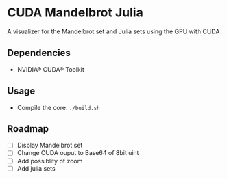 # CUDA Mandelbrot Julia

A visualizer for the Mandelbrot set and Julia sets using the GPU with CUDA

## Dependencies

- NVIDIA® CUDA® Toolkit

## Usage

- Compile the core: `./build.sh`

## Roadmap

- [ ] Display Mandelbrot set
- [ ] Change CUDA ouput to Base64 of 8bit uint
- [ ] Add possiblity of zoom
- [ ] Add julia sets
